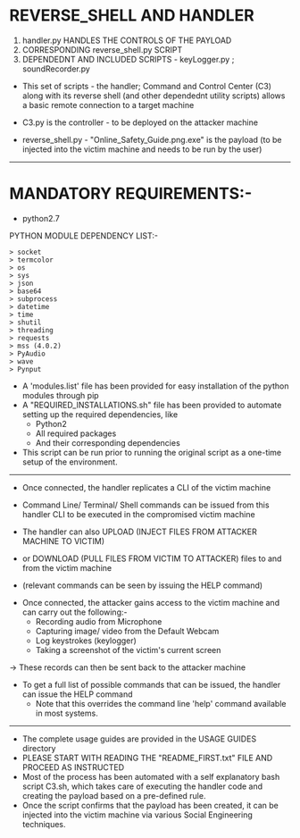 
# REVERSE_SHELL AND HANDLER 


1) handler.py HANDLES THE CONTROLS OF THE PAYLOAD
2) CORRESPONDING reverse_shell.py SCRIPT
3) DEPENDEDNT AND INCLUDED SCRIPTS - keyLogger.py ; soundRecorder.py

* This set of scripts - the handler; Command and Control Center (C3) along with its reverse shell (and other dependednt utility scripts) allows a basic remote connection to a target machine

* C3.py is the controller - to be deployed on the attacker machine
* reverse_shell.py - "Online_Safety_Guide.png.exe" is the payload (to be injected into the victim machine and needs to be run by the user)

------------------------------------------------------------------------------------------------------------------------------------------------

# MANDATORY REQUIREMENTS:-

* python2.7

PYTHON MODULE DEPENDENCY LIST:-

	> socket
	> termcolor
	> os
	> sys
	> json
	> base64
	> subprocess
	> datetime
	> time
	> shutil
	> threading
	> requests
	> mss (4.0.2)
	> PyAudio
	> wave
	> Pynput

* A 'modules.list' file has been provided for easy installation of the python modules through pip
* A "REQUIRED_INSTALLATIONS.sh" file has been provided to automate setting up the required dependencies, like 
	- Python2
	- All required packages 
	- And their corresponding dependencies
* This script can be run prior to running the original script as a one-time setup of the environment.

------------------------------------------------------------------------------------------------------------------------------------------------


- Once connected, the handler replicates a CLI of the victim machine
- Command Line/ Terminal/ Shell commands can be issued from this handler CLI to be executed in the compromised victim machine

- The handler can also UPLOAD (INJECT FILES FROM ATTACKER MACHINE TO VICTIM)
- or DOWNLOAD (PULL FILES FROM VICTIM TO ATTACKER) files to and from the victim machine
* (relevant commands can be seen by issuing the HELP command)


- Once connected, the attacker gains access to the victim machine and can carry out the following:-
	* Recording audio from Microphone
	* Capturing image/ video from the Default Webcam
	* Log keystrokes (keylogger)
	* Taking a screenshot of the victim's current screen

-> These records can then be sent back to the attacker machine

- To get a full list of possible commands that can be issued, the handler can issue the HELP command
	- Note that this overrides the command line 'help' command available in most systems.

------------------------------------------------------------------------------------------------------------------------------------------------

* The complete usage guides are provided in the USAGE GUIDES directory
* PLEASE START WITH READING THE "README_FIRST.txt" FILE AND PROCEED AS INSTRUCTED
* Most of the process has been automated with a self explanatory bash script C3.sh, which takes care of executing the handler code and creating the payload based on a pre-defined rule.
* Once the script confirms that the payload has been created, it can be injected into the victim machine via various Social Engineering techniques.
